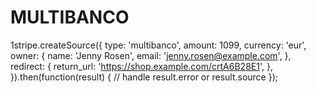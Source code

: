 # MULTIBANCO
1stripe.createSource({
  type: 'multibanco',
  amount: 1099,
  currency: 'eur',
  owner: {
    name: 'Jenny Rosen',
    email: 'jenny.rosen@example.com',
  },
  redirect: {
    return_url: 'https://shop.example.com/crtA6B28E1',
  },
}).then(function(result) {
  // handle result.error or result.source
});

